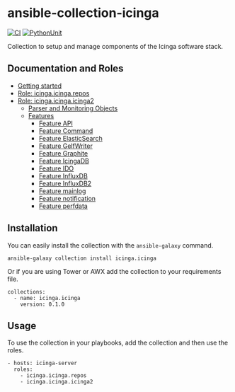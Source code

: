 # ansible-collection-icinga

[![CI](https://github.com/Icinga/ansible-collection-icinga/workflows/Build/badge.svg?event=push)](https://github.com/Icinga/ansible-collection-icinga/actions/workflows/build.yml/badge.svg)
[![PythonUnit](https://github.com/Icinga/ansible-collection-icinga/workflows/Python%20Unittest/badge.svg?event=push)](https://github.com/Icinga/ansible-collection-icinga/actions/workflows/python-test.yml/badge.svg)

Collection to setup and manage components of the Icinga software stack.

## Documentation and Roles
* [Getting started](doc/getting-started.md)
* [Role: icinga.icinga.repos](doc/role-repos/role-repos.md)
* [Role: icinga.icinga.icinga2](doc/role-icinga2/role-icinga2.md)
  * [Parser and Monitoring Objects](doc/role-icinga2/objects.md)
  * [Features](doc/role-icinga2/features.md)
    * [Feature API](doc/role-icinga2/features/feature-api.md)
    * [Feature Command](doc/role-icinga2/features/feature-command.md)
    * [Feature ElasticSearch](doc/role-icinga2/features/feature-elasticsearch.md)
    * [Feature GelfWriter](doc/role-icinga2/features/feature-gelf.md)
    * [Feature Graphite](doc/role-icinga2/features/feature-graphite.md)
    * [Feature IcingaDB](doc/role-icinga2/features/feature-icingadb.md)
    * [Feature IDO](doc/role-icinga2/features/feature-ido.md)
    * [Feature InfluxDB](doc/role-icinga2/features/feature-influxdb.md)
    * [Feature InfluxDB2](doc/role-icinga2/features/feature-influxdb2.md)
    * [Feature mainlog](doc/role-icinga2/features/feature-mainlog.md)
    * [Feature notification](doc/role-icinga2/features/feature-notification.md)
    * [Feature perfdata](doc/role-icinga2/features/feature-perfdata.md)




## Installation

You can easily install the collection with the `ansible-galaxy` command.

```
ansible-galaxy collection install icinga.icinga
```

Or if you are using Tower or AWX add the collection to your requirements file.

```
collections:
  - name: icinga.icinga
    version: 0.1.0
```

## Usage

To use the collection in your playbooks, add the collection and then use the roles.

```
- hosts: icinga-server
  roles:
    - icinga.icinga.repos
    - icinga.icinga.icinga2
```
